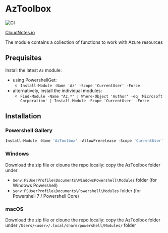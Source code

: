# AzToolbox

![CI](https://github.com/carlocardella/AzToolbox/workflows/CI/badge.svg)

[CloudNotes.io](https://www.cloudnotes.io)

The module contains a collection of functions to work with Azure resources

## Prequisites

Install the latest `Az` module:

- using PowershellGet:
  - `Install-Module -Name 'Az' -Scope 'CurrentUser' -Force`
- alternatively, install the individual modules:
  - `Find-Module -Name "Az.*" | Where-Object 'Author' -eq 'Microsoft Corporation' | Install-Module -Scope 'CurrentUser' -Force`

## Installation

### Powershell Gallery

```powershell
Install-Module -Name 'AzToolbox' -AllowPrerelease -Scope 'CurrentUser'
```

### Windows

Download the zip file or cloune the repo locally: copy the AzToolbox folder under

- `$env:PSUserProfile\Documents\WindowsPowershell\Modules` folder (for Windows Powershell)
- `$env:PSUserProfile\Documents\Powershell\Modules` folder (for Powershell 7 / Powershell Core)

### macOS

Download the zip file or cloune the repo locally: copy the AzToolbox folder under `/Users/<user>/.local/share/powershell/Modules/` folder
